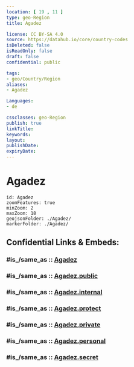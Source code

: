 ```yaml
---
location: [ 19 , 11 ] 
type: geo-Region
title: Agadez

license: CC BY-SA 4.0
source: https://datahub.io/core/country-codes
isDeleted: false
isReadOnly: false
draft: false
confidential: public

tags:
- geo/Country/Region
aliases:
- Agadez

Languages:
- de

cssclasses: geo-Region
publish: true
linkTitle: 
keywords: 
layout: 
publishDate: 
expiryDate: 
---
```


# Agadez

```leaflet
id: Agadez
zoomFeatures: true 
minZoom: 2 
maxZoom: 18
geojsonFolder: ./Agadez/
markerFolder: ./Agadez/
```


## Confidential Links & Embeds: 

### #is_/same_as :: [Agadez](/_Standards/Earth/Continent/Africa/Africa~Central/Niger/Regions~Niger/Agadez.md) 

### #is_/same_as :: [Agadez.public](/_public/Earth/Continent/Africa/Africa~Central/Niger/Regions~Niger/Agadez.public.md) 

### #is_/same_as :: [Agadez.internal](/_internal/Earth/Continent/Africa/Africa~Central/Niger/Regions~Niger/Agadez.internal.md) 

### #is_/same_as :: [Agadez.protect](/_protect/Earth/Continent/Africa/Africa~Central/Niger/Regions~Niger/Agadez.protect.md) 

### #is_/same_as :: [Agadez.private](/_private/Earth/Continent/Africa/Africa~Central/Niger/Regions~Niger/Agadez.private.md) 

### #is_/same_as :: [Agadez.personal](/_personal/Earth/Continent/Africa/Africa~Central/Niger/Regions~Niger/Agadez.personal.md) 

### #is_/same_as :: [Agadez.secret](/_secret/Earth/Continent/Africa/Africa~Central/Niger/Regions~Niger/Agadez.secret.md)

